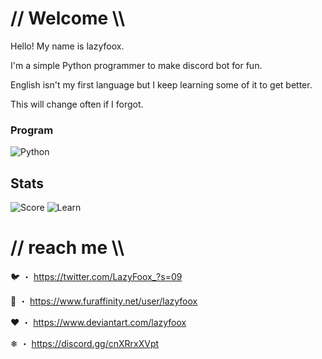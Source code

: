 # // Welcome \\\

Hello! My name is lazyfoox.

I'm a simple Python programmer to make discord bot for fun.

English isn't my first language but I keep learning some of it to get better.

This will change often if I forgot.

###  Program
![Python](https://img.shields.io/badge/Code-python-informational?style=flat&logo=Python&logoColor=white)

## Stats
![Score](https://github-readme-stats.vercel.app/api?username=LazyFoox&show_icons=true&theme=radical)
![Learn](https://github-readme-stats.vercel.app/api/top-langs/?username=LazyFoox&bg_color=141321&text_color=fff)


# // reach me \\\

🐦 ・ https://twitter.com/LazyFoox_?s=09

🐾 ・ https://www.furaffinity.net/user/lazyfoox

❤ ・ https://www.deviantart.com/lazyfoox

❄ ・ https://discord.gg/cnXRrxXVpt


